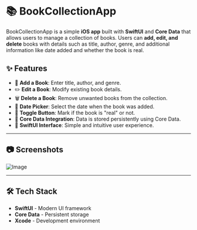# 📚 BookCollectionApp
BookCollectionApp is a simple **iOS app** built with **SwiftUI** and **Core Data** that allows users to manage a collection of books. Users can **add, edit, and delete** books with details such as title, author, genre, and additional information like date added and whether the book is real.
## ✨ Features
- 📝 **Add a Book**: Enter title, author, and genre.
- ✏️ **Edit a Book**: Modify existing book details.
- 🗑 **Delete a Book**: Remove unwanted books from the collection.
- 📅 **Date Picker**: Select the date when the book was added.
- 🔘 **Toggle Button**: Mark if the book is "real" or not.
- 💾 **Core Data Integration**: Data is stored persistently using Core Data.
- 🎨 **SwiftUI Interface**: Simple and intuitive user experience.
---

## 📷 Screenshots
![Image](https://github.com/user-attachments/assets/de74cbd7-6051-4eef-8fd3-ce1c7f973ae6)

---

## 🛠 Tech Stack
- **SwiftUI** - Modern UI framework
- **Core Data** - Persistent storage
- **Xcode** - Development environment


